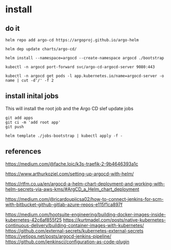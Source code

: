 # install


## do it

```
helm repo add argo-cd https://argoproj.github.io/argo-helm
```

```
helm dep update charts/argo-cd/
```

```
helm install --namespace=argocd --create-namespace argocd ./bootstrap
```

```
kubectl -n argocd port-forward svc/argo-cd-argocd-server 9080:443
```

```
kubectl -n argocd get pods -l app.kubernetes.io/name=argocd-server -o name | cut -d'/' -f 2
```
## install inital jobs
This will install the root job and the Argo CD slef update jobs

```
git add apps
git ci -m 'add root app'
git push

helm template ./jobs-bootstrap | kubectl apply -f -
```

## references

https://medium.com/@fache.loic/k3s-traefik-2-9b4646393a1c

https://www.arthurkoziel.com/setting-up-argocd-with-helm/

https://rtfm.co.ua/en/argocd-a-helm-chart-deployment-and-working-with-helm-secrets-via-aws-kms/#ArgCD_a_Helm_chart_deployment

https://medium.com/@ricardoupiicsa02/how-to-connect-jenkins-for-scm-with-bitbucket-github-gitlab-azure-repos-e115f1ca897f


https://medium.com/hootsuite-engineering/building-docker-images-inside-kubernetes-42c6af855f25
https://kurtmadel.com/posts/native-kubernetes-continuous-delivery/building-container-images-with-kubernetes/
https://github.com/external-secrets/kubernetes-external-secrets
https://yetiops.net/posts/argocd-jenkins-pipeline/
https://github.com/jenkinsci/configuration-as-code-plugin
